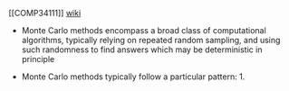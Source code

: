 [[COMP34111]]
[wiki](https://en.wikipedia.org/wiki/Monte_Carlo_method)

- Monte Carlo methods encompass a broad class of computational algorithms, typically relying on repeated random sampling, and using such randomness to find answers which may be deterministic in principle

- Monte Carlo methods typically follow a particular pattern:
	1. 
